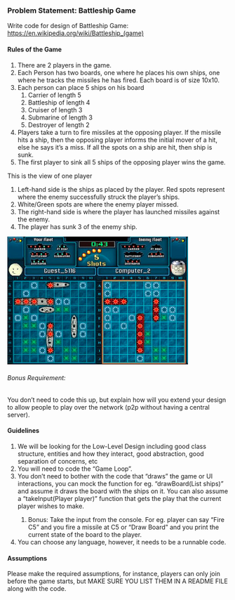 ### Problem Statement: Battleship Game

Write code for design of Battleship Game: https://en.wikipedia.org/wiki/Battleship_(game)

#### Rules of the Game
1. There are 2 players in the game.
1. Each Person has two boards, one where he places his own ships, one where he tracks
   the missiles he has fired. Each board is of size 10x10.
1. Each person can place 5 ships on his board 
   1. Carrier of length 5
   1. Battleship of length 4
   1. Cruiser of length 3
   1. Submarine of length 3
   1. Destroyer of length 2
1. Players take a turn to fire missiles at the opposing player. If the missile hits a ship, then
   the opposing player informs the initial mover of a hit, else he says it’s a miss. If all the
   spots on a ship are hit, then ship is sunk.
1. The first player to sink all 5 ships of the opposing player wins the game.

This is the view of one player
1. Left-hand side is the ships as placed by the player. Red spots represent where the
   enemy successfully struck the player’s ships.
2. White/Green spots are where the enemy player missed.
3. The right-hand side is where the player has launched missiles against the enemy.
4. The player has sunk 3 of the enemy ship.

![img.png](img.png)
   
######  Bonus Requirement:
You don’t need to code this up, but explain how will you extend your design to
   allow people to play over the network (p2p without having a central server).

#### Guidelines
1. We will be looking for the Low-Level Design including good class structure, entities and
   how they interact, good abstraction, good separation of concerns, etc
2. You will need to code the “Game Loop”.
3. You don’t need to bother with the code that “draws” the game or UI interactions, you can
   mock the function for eg. “drawBoard(List<Ship> ships)” and assume it draws the board
   with the ships on it. You can also assume a “takeInput(Player player)” function that gets
   the play that the current player wishes to make.  
   1. Bonus: Take the input from the console. For eg. player can say “Fire C5” and you
   fire a missile at C5 or “Draw Board” and you print the current state of the board to
   the player.
4. You can choose any language, however, it needs to be a runnable code.
   
#### Assumptions
   Please make the required assumptions, for instance, players can only join before the
   game starts, but MAKE SURE YOU LIST THEM IN A README FILE along with the code.
